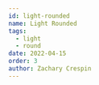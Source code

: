 ```yaml
---
id: light-rounded
name: Light Rounded
tags:
  - light
  - round
date: 2022-04-15
order: 3
author: Zachary Crespin
---
```

